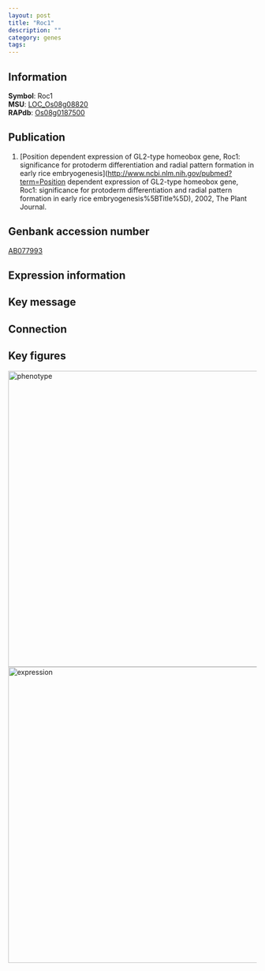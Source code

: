```yaml
---
layout: post
title: "Roc1"
description: ""
category: genes
tags: 
---
```


## Information
__Symbol__: Roc1  
__MSU__: [LOC_Os08g08820](http://rice.plantbiology.msu.edu/cgi-bin/ORF_infopage.cgi?orf=LOC_Os08g08820)  
__RAPdb__: [Os08g0187500](http://rapdb.dna.affrc.go.jp/viewer/gbrowse_details/irgsp1?name=Os08g0187500)  

## Publication
1. [Position dependent expression of GL2-type homeobox gene, Roc1: significance for protoderm differentiation and radial pattern formation in early rice embryogenesis](http://www.ncbi.nlm.nih.gov/pubmed?term=Position dependent expression of GL2-type homeobox gene, Roc1: significance for protoderm differentiation and radial pattern formation in early rice embryogenesis%5BTitle%5D), 2002, The Plant Journal.

## Genbank accession number
[AB077993](http://www.ncbi.nlm.nih.gov/nuccore/AB077993)  

## Expression information

## Key message

## Connection

## Key figures
<img src="http://ricencode.github.io/images/Roc1.pheno.png" alt="phenotype"  style="width: 600px;"/>

<img src="http://ricencode.github.io/images/Roc1.exp.png" alt="expression"  style="width: 600px;"/>


